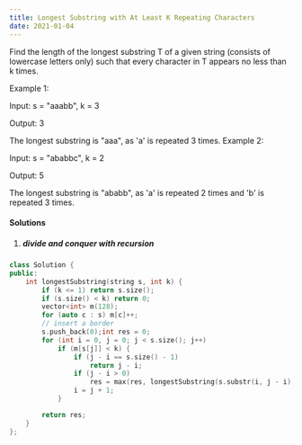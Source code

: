 ```yaml
---
title: Longest Substring with At Least K Repeating Characters
date: 2021-01-04
---
```

Find the length of the longest substring T of a given string (consists of lowercase letters only) such that every character in T appears no less than k times.

Example 1:

Input:
s = "aaabb", k = 3

Output:
3

The longest substring is "aaa", as 'a' is repeated 3 times.
Example 2:

Input:
s = "ababbc", k = 2

Output:
5

The longest substring is "ababb", as 'a' is repeated 2 times and 'b' is repeated 3 times.

#### Solutions

1. ##### divide and conquer with recursion


```cpp
class Solution {
public:
    int longestSubstring(string s, int k) {
        if (k <= 1) return s.size();
        if (s.size() < k) return 0;
        vector<int> m(128);
        for (auto c : s) m[c]++;
        // insert a border
        s.push_back(0);int res = 0;
        for (int i = 0, j = 0; j < s.size(); j++)
            if (m[s[j]] < k) {
                if (j - i == s.size() - 1)
                    return j - i;
                if (j - i > 0)
                    res = max(res, longestSubstring(s.substr(i, j - i), k));
                i = j + 1;
            }

        return res;
    }
};
```